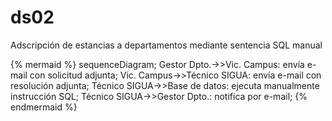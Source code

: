 # ds02

Adscripción de estancias a departamentos mediante sentencia SQL manual

{% mermaid %}
sequenceDiagram;
  Gestor Dpto.->>Vic. Campus: envía e-mail con solicitud adjunta;
  Vic. Campus->>Técnico SIGUA: envía e-mail con resolución adjunta;
  Técnico SIGUA->>Base de datos: ejecuta manualmente instrucción SQL;
  Técnico SIGUA->>Gestor Dpto.: notifica por e-mail;
{% endmermaid %}